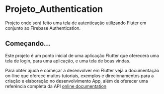 # Projeto_Authentication

Projeto onde será feito uma tela de autenticação utilizando Fluter em conjunto ao Firebase Authentication.

## Começando...

Este projeto é um ponto inicial de uma aplicação Flutter que oferecerá uma tela de login, para uma aplicação, e uma tela de boas vindas.


Para obter ajuda e começar a desenvolver em Flutter veja a documentação on-line que oferece muitos tutoriais, exemplos e direcionamentos para a criação e elaboração no desenvolvimento App, além de oferecer uma referência completa da API [online documentation](https://docs.flutter.dev/)